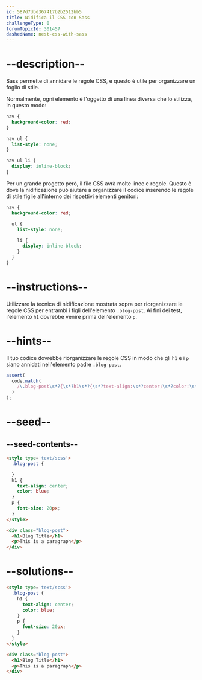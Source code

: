 ```yaml
---
id: 587d7dbd367417b2b2512bb5
title: Nidifica il CSS con Sass
challengeType: 0
forumTopicId: 301457
dashedName: nest-css-with-sass
---
```


# --description--

Sass permette di annidare le regole CSS, e questo è utile per organizzare un foglio di stile.

Normalmente, ogni elemento è l'oggetto di una linea diversa che lo stilizza, in questo modo:

```scss
nav {
  background-color: red;
}

nav ul {
  list-style: none;
}

nav ul li {
  display: inline-block;
}
```

Per un grande progetto però, il file CSS avrà molte linee e regole. Questo è dove la nidificazione può aiutare a organizzare il codice inserendo le regole di stile figlie all'interno dei rispettivi elementi genitori:

```scss
nav {
  background-color: red;

  ul {
    list-style: none;

    li {
      display: inline-block;
    }
  }
}

```

# --instructions--

Utilizzare la tecnica di nidificazione mostrata sopra per riorganizzare le regole CSS per entrambi i figli dell'elemento `.blog-post`. Ai fini dei test, l'elemento `h1` dovrebbe venire prima dell'elemento `p`.

# --hints--

Il tuo codice dovrebbe riorganizzare le regole CSS in modo che gli `h1` e i `p` siano annidati nell'elemento padre `.blog-post`.

```js
assert(
  code.match(
    /\.blog-post\s*?{\s*?h1\s*?{\s*?text-align:\s*?center;\s*?color:\s*?blue;\s*?}\s*?p\s*?{\s*?font-size:\s*?20px;\s*?}\s*?}/gi
  )
);
```

# --seed--

## --seed-contents--

```html
<style type='text/scss'>
  .blog-post {

  }
  h1 {
    text-align: center;
    color: blue;
  }
  p {
    font-size: 20px;
  }
</style>

<div class="blog-post">
  <h1>Blog Title</h1>
  <p>This is a paragraph</p>
</div>
```

# --solutions--

```html
<style type='text/scss'>
  .blog-post {
    h1 {
      text-align: center;
      color: blue;
    }
    p {
      font-size: 20px;
    }
  }
</style>

<div class="blog-post">
  <h1>Blog Title</h1>
  <p>This is a paragraph</p>
</div>
```
